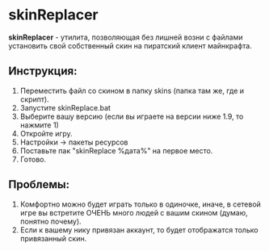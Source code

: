 # skinReplacer

**skinReplacer** - утилита, позволяющая без лишней возни с файлами установить
свой собственный скин на пиратский клиент майнкрафта.

Инструкция:
-----------------------------------
1. Переместить файл со скином в папку skins (папка там же, где и скрипт).
2. Запустите skinReplace.bat
3. Выберите вашу версию (если вы играете на версии ниже 1.9, то нажмите 1)
4. Откройте игру.
5. Настройки -> пакеты ресурсов
6. Поставьте пак "skinReplace %дата%" на первое место.
7. Готово.

Проблемы:
-----------------------------------
1. Комфортно можно будет играть только в одиночке, иначе, в сетевой
игре вы встретите ОЧЕНЬ много людей с вашим скином (думаю, понятно почему).
2. Если к вашему нику привязан аккаунт, то будет отображатся только привязанный
скин.

